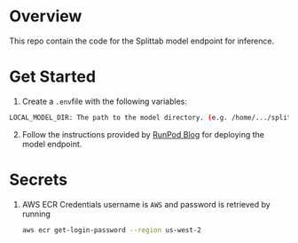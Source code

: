 # Overview
This repo contain the code for the Splittab model endpoint for inference.

# Get Started
1. Create a `.env`file with the following variables:

```bash 
LOCAL_MODEL_DIR: The path to the model directory. (e.g. /home/.../splittab-runpod/model/)
```
2. Follow the instructions provided by [RunPod Blog](https://docs.runpod.io/serverless/workers/get-started) for deploying the model endpoint.


# Secrets
1. AWS ECR Credentials username is `AWS` and password is retrieved by running
    ```bash
    aws ecr get-login-password --region us-west-2 
    ```
